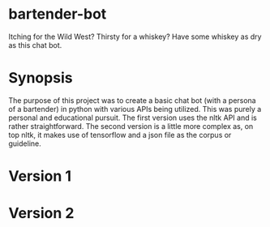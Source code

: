 # bartender-bot
Itching for the Wild West? Thirsty for a whiskey? Have some whiskey as dry as this chat bot.

Synopsis
========
The purpose of this project was to create a basic chat bot (with a persona of a bartender) in python with various APIs being utilized. This was purely a personal and educational pursuit. The first version uses the nltk API and is rather straightforward. The second version is a little more complex as, on top nltk, it makes use of tensorflow and a json file as the corpus or guideline.  

Version 1
========

Version 2
=========
